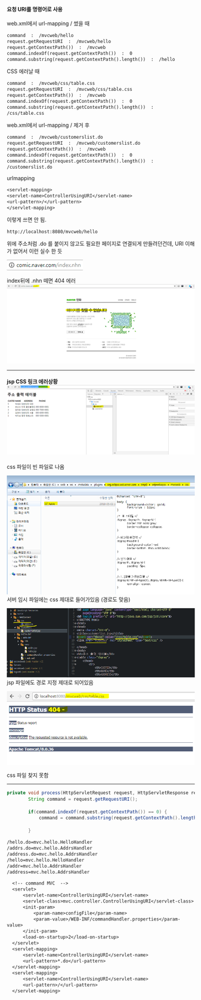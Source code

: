 #### 요청 URI를 명령어로 사용

web.xml에서 url-mapping / 썼을 때

```
command  :  /mvcweb/hello
request.getRequestURI  :  /mvcweb/hello
request.getContextPath())  :  /mvcweb
command.indexOf(request.getContextPath())  :  0
command.substring(request.getContextPath().length())  :  /hello
```

CSS 에러날 때

```
command  :  /mvcweb/css/table.css
request.getRequestURI  :  /mvcweb/css/table.css
request.getContextPath())  :  /mvcweb
command.indexOf(request.getContextPath())  :  0
command.substring(request.getContextPath().length())  :  /css/table.css
```

web.xml에서 url-mapping / 제거 후

```
command  :  /mvcweb/customerslist.do
request.getRequestURI  :  /mvcweb/customerslist.do
request.getContextPath())  :  /mvcweb
command.indexOf(request.getContextPath())  :  0
command.substring(request.getContextPath().length())  :  /customerslist.do
```

urlmapping

```
<servlet-mapping>
<servlet-name>ControllerUsingURI</servlet-name>
<url-pattern>/</url-pattern>
</servlet-mapping>
```

이렇게 쓰면 안 됨.

```
http://localhost:8080/mvcweb/hello
```

위에 주소처럼  .do 를 붙이지 않고도 필요한 페이지로 연결되게 만들려던건데, URI 이해가 없어서 이런 실수 한 듯

![](/assets/addressimport.png)

index뒤에 .nhn 떼면 404 에러![](/assets/address2import.png)

---

#### jsp CSS 링크 에러상황![](/assets/csserror1import.png)

css 파일이 빈 파일로 나옴

![](/assets/csserror2import.png)서버 임시 파일에는 css 제대로 들어가있음 \(경로도 맞음\)

![](/assets/csserror3import.png)jsp 파일에도 경로 지정 제대로 되어있음

![](/assets/csserror4import.png)

css 파일 찾지 못함

---

```java
private void process(HttpServletRequest request, HttpServletResponse response) throws ServletException, IOException {
        String command = request.getRequestURI();

        if(command.indexOf(request.getContextPath()) == 0) {
            command = command.substring(request.getContextPath().length());

        }
```

```
/hello.do=mvc.hello.HelloHandler
/addrs.do=mvc.hello.AddrsHandler
/address.do=mvc.hello.AddrsHandler
/hello=mvc.hello.HelloHandler
/addr=mvc.hello.AddrsHandler
/address=mvc.hello.AddrsHandler
```

```
  <!-- command MVC  -->
  <servlet>
      <servlet-name>ControllerUsingURI</servlet-name>
      <servlet-class>mvc.controller.ControllerUsingURI</servlet-class>
      <init-param>
          <param-name>configFile</param-name>
          <param-value>/WEB-INF/commandHandler.properties</param-value>
      </init-param>
      <load-on-startup>2</load-on-startup>
  </servlet>
  <servlet-mapping>
      <servlet-name>ControllerUsingURI</servlet-name>
      <url-pattern>*.do</url-pattern>
  </servlet-mapping>
  <servlet-mapping>
      <servlet-name>ControllerUsingURI</servlet-name>
      <url-pattern>/</url-pattern>
  </servlet-mapping>
```




